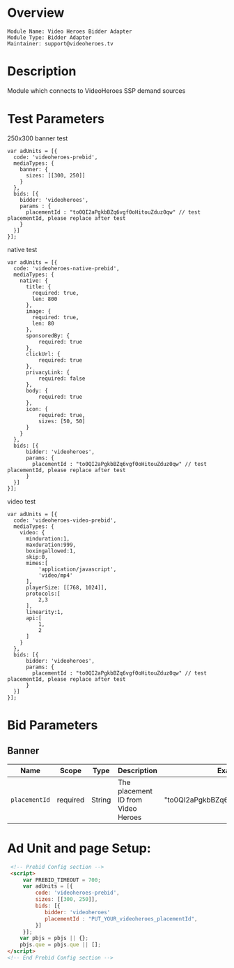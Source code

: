# Overview

```
Module Name: Video Heroes Bidder Adapter
Module Type: Bidder Adapter
Maintainer: support@videoheroes.tv
```

# Description

Module which connects to VideoHeroes SSP demand sources

# Test Parameters

250x300 banner test
```
var adUnits = [{
  code: 'videoheroes-prebid',
  mediaTypes: {
    banner: {
      sizes: [[300, 250]]
    }
  },
  bids: [{
    bidder: 'videoheroes',
    params : {
      placementId : "to0QI2aPgkbBZq6vgf0oHitouZduz0qw" // test placementId, please replace after test
    }
  }]
}];
```

native test
```
var adUnits = [{
  code: 'videoheroes-native-prebid',
  mediaTypes: {
    native: {
      title: {
        required: true,
        len: 800
      },
      image: {
        required: true,
        len: 80
      },
      sponsoredBy: {
          required: true
      },
      clickUrl: {
          required: true
      },
      privacyLink: {
          required: false
      },
      body: {
          required: true
      },
      icon: {
          required: true,
          sizes: [50, 50]
      }
    }
  },
  bids: [{
      bidder: 'videoheroes',
      params: {
        placementId : "to0QI2aPgkbBZq6vgf0oHitouZduz0qw" // test placementId, please replace after test
      }
  }]
}];
```

video test
```
var adUnits = [{
  code: 'videoheroes-video-prebid',
  mediaTypes: {
    video: {
      minduration:1,
      maxduration:999,
      boxingallowed:1,
      skip:0,
      mimes:[
          'application/javascript',
          'video/mp4'
      ],
      playerSize: [[768, 1024]],
      protocols:[
          2,3
      ],
      linearity:1,
      api:[
          1,
          2
      ]
    }
  },
  bids: [{
      bidder: 'videoheroes',
      params: {
        placementId : "to0QI2aPgkbBZq6vgf0oHitouZduz0qw" // test placementId, please replace after test
      }
  }]
}];
```

# Bid Parameters
## Banner

| Name | Scope | Type | Description | Example
| ---- | ----- | ---- | ----------- | -------
| `placementId` | required | String | The placement ID from Video Heroes  | "to0QI2aPgkbBZq6vgf0oHitouZduz0qw"


# Ad Unit and page Setup:

```html
 <!-- Prebid Config section -->
 <script>
     var PREBID_TIMEOUT = 700;
     var adUnits = [{
         code: 'videoheroes-prebid',
         sizes: [[300, 250]],
         bids: [{
            bidder: 'videoheroes'
            placementId : "PUT_YOUR_videoheroes_placementId",
         }]
     }];
    var pbjs = pbjs || {};
    pbjs.que = pbjs.que || [];
</script>
<!-- End Prebid Config section -->
```
